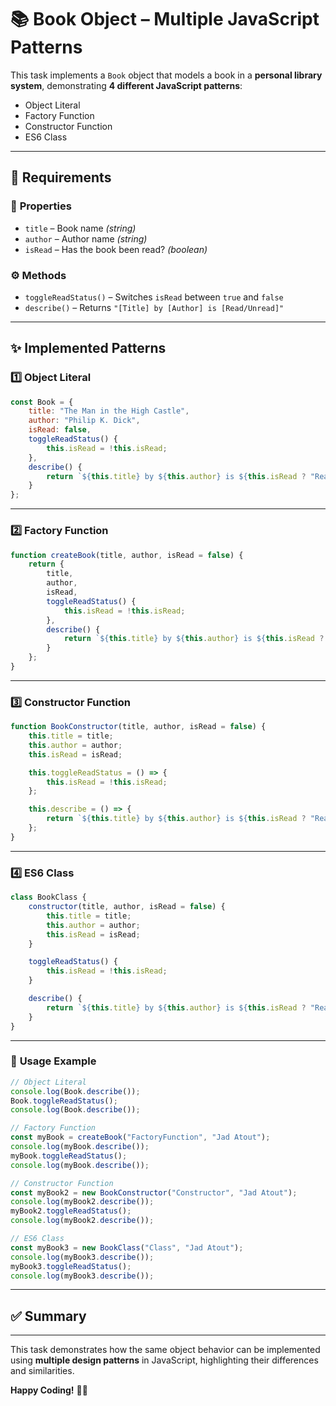 # 📚 Book Object – Multiple JavaScript Patterns

This task implements a `Book` object that models a book in a **personal library system**, demonstrating **4 different JavaScript patterns**:

- Object Literal
- Factory Function
- Constructor Function
- ES6 Class

---

## 📝 **Requirements**

### 📖 **Properties**
- `title` – Book name *(string)*
- `author` – Author name *(string)*
- `isRead` – Has the book been read? *(boolean)*

### ⚙️ **Methods**
- `toggleReadStatus()` – Switches `isRead` between `true` and `false`
- `describe()` – Returns `"[Title] by [Author] is [Read/Unread]"`

---

## ✨ **Implemented Patterns**

### 1️⃣ **Object Literal**

```javascript
const Book = {
    title: "The Man in the High Castle",
    author: "Philip K. Dick",
    isRead: false,
    toggleReadStatus() {
        this.isRead = !this.isRead;
    },
    describe() {
        return `${this.title} by ${this.author} is ${this.isRead ? "Read" : "Unread"}`;
    }
};
```
---

### 2️⃣ **Factory Function**

```javascript
function createBook(title, author, isRead = false) {
    return {
        title,
        author,
        isRead,
        toggleReadStatus() {
            this.isRead = !this.isRead;
        },
        describe() {
            return `${this.title} by ${this.author} is ${this.isRead ? "Read" : "Unread"}`;
        }
    };
}
```
---

### 3️⃣ **Constructor Function**

```javascript
function BookConstructor(title, author, isRead = false) {
    this.title = title;
    this.author = author;
    this.isRead = isRead;

    this.toggleReadStatus = () => {
        this.isRead = !this.isRead;
    };

    this.describe = () => {
        return `${this.title} by ${this.author} is ${this.isRead ? "Read" : "Unread"}`;
    };
}
```
---

### 4️⃣ **ES6 Class**

```javascript
class BookClass {
    constructor(title, author, isRead = false) {
        this.title = title;
        this.author = author;
        this.isRead = isRead;
    }

    toggleReadStatus() {
        this.isRead = !this.isRead;
    }

    describe() {
        return `${this.title} by ${this.author} is ${this.isRead ? "Read" : "Unread"}`;
    }
}
```
---

### 🧪 **Usage Example**

```javascript
// Object Literal
console.log(Book.describe());
Book.toggleReadStatus();
console.log(Book.describe());

// Factory Function
const myBook = createBook("FactoryFunction", "Jad Atout");
console.log(myBook.describe());
myBook.toggleReadStatus();
console.log(myBook.describe());

// Constructor Function
const myBook2 = new BookConstructor("Constructor", "Jad Atout");
console.log(myBook2.describe());
myBook2.toggleReadStatus();
console.log(myBook2.describe());

// ES6 Class
const myBook3 = new BookClass("Class", "Jad Atout");
console.log(myBook3.describe());
myBook3.toggleReadStatus();
console.log(myBook3.describe());
```
---

## ✅ Summary

---

This task demonstrates how the same object behavior can be implemented using **multiple design patterns** in JavaScript, highlighting their differences and similarities.

**Happy Coding!** 🚀✨
